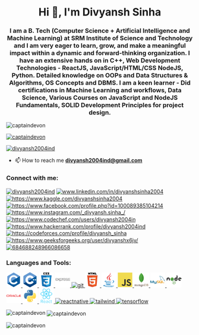 <h1 align="center">Hi 👋, I'm Divyansh Sinha</h1>
<h3 align="center">I am a B. Tech (Computer Science + Artificial Intelligence and Machine Learning) at SRM Institute of Science and Technology and I am very eager to learn, grow, and make a meaningful impact within a dynamic and forward-thinking organization. I have an extensive hands on in C++, Web Development Technologies - ReactJS, JavaScript/HTML/CSS NodeJS, Python. Detailed knowledge on OOPs and Data Structures & Algorithms, OS Concepts and DBMS. I am a keen learner - Did certifications in Machine Learning and workflows, Data Science, Various Courses on JavaScript and NodeJS Fundamentals, SOLID Development Principles for project design.</h3>

<p align="left"> <img src="https://komarev.com/ghpvc/?username=captaindevon&label=Profile%20views&color=0e75b6&style=flat" alt="captaindevon" /> </p>

<p align="left"> <a href="https://github.com/ryo-ma/github-profile-trophy"><img src="https://github-profile-trophy.vercel.app/?username=captaindevon" alt="captaindevon" /></a> </p>

<p align="left"> <a href="https://twitter.com/divyansh2004ind" target="blank"><img src="https://img.shields.io/twitter/follow/divyansh2004ind?logo=twitter&style=for-the-badge" alt="divyansh2004ind" /></a> </p>

- 📫 How to reach me **divyansh2004ind@gmail.com**

<h3 align="left">Connect with me:</h3>
<p align="left">
<a href="https://twitter.com/divyansh2004ind" target="blank"><img align="center" src="https://raw.githubusercontent.com/rahuldkjain/github-profile-readme-generator/master/src/images/icons/Social/twitter.svg" alt="divyansh2004ind" height="30" width="40" /></a>
<a href="https://linkedin.com/in/www.linkedin.com/in/divyanshsinha2004" target="blank"><img align="center" src="https://raw.githubusercontent.com/rahuldkjain/github-profile-readme-generator/master/src/images/icons/Social/linked-in-alt.svg" alt="www.linkedin.com/in/divyanshsinha2004" height="30" width="40" /></a>
<a href="https://kaggle.com/https://www.kaggle.com/divyanshsinha2004" target="blank"><img align="center" src="https://raw.githubusercontent.com/rahuldkjain/github-profile-readme-generator/master/src/images/icons/Social/kaggle.svg" alt="https://www.kaggle.com/divyanshsinha2004" height="30" width="40" /></a>
<a href="https://fb.com/https://www.facebook.com/profile.php?id=100089385104214" target="blank"><img align="center" src="https://raw.githubusercontent.com/rahuldkjain/github-profile-readme-generator/master/src/images/icons/Social/facebook.svg" alt="https://www.facebook.com/profile.php?id=100089385104214" height="30" width="40" /></a>
<a href="https://instagram.com/https://www.instagram.com/_divyansh.sinha_/" target="blank"><img align="center" src="https://raw.githubusercontent.com/rahuldkjain/github-profile-readme-generator/master/src/images/icons/Social/instagram.svg" alt="https://www.instagram.com/_divyansh.sinha_/" height="30" width="40" /></a>
<a href="https://www.codechef.com/users/https://www.codechef.com/users/divyansh2004in" target="blank"><img align="center" src="https://cdn.jsdelivr.net/npm/simple-icons@3.1.0/icons/codechef.svg" alt="https://www.codechef.com/users/divyansh2004in" height="30" width="40" /></a>
<a href="https://www.hackerrank.com/https://www.hackerrank.com/profile/divyansh2004ind" target="blank"><img align="center" src="https://raw.githubusercontent.com/rahuldkjain/github-profile-readme-generator/master/src/images/icons/Social/hackerrank.svg" alt="https://www.hackerrank.com/profile/divyansh2004ind" height="30" width="40" /></a>
<a href="https://codeforces.com/profile/https://codeforces.com/profile/divyansh_sinha" target="blank"><img align="center" src="https://raw.githubusercontent.com/rahuldkjain/github-profile-readme-generator/master/src/images/icons/Social/codeforces.svg" alt="https://codeforces.com/profile/divyansh_sinha" height="30" width="40" /></a>
<a href="https://auth.geeksforgeeks.org/user/https://www.geeksforgeeks.org/user/divyanshx6jv/" target="blank"><img align="center" src="https://raw.githubusercontent.com/rahuldkjain/github-profile-readme-generator/master/src/images/icons/Social/geeks-for-geeks.svg" alt="https://www.geeksforgeeks.org/user/divyanshx6jv/" height="30" width="40" /></a>
<a href="https://discord.gg/684688248966086658" target="blank"><img align="center" src="https://raw.githubusercontent.com/rahuldkjain/github-profile-readme-generator/master/src/images/icons/Social/discord.svg" alt="684688248966086658" height="30" width="40" /></a>
</p>

<h3 align="left">Languages and Tools:</h3>
<p align="left"> <a href="https://www.cprogramming.com/" target="_blank" rel="noreferrer"> <img src="https://raw.githubusercontent.com/devicons/devicon/master/icons/c/c-original.svg" alt="c" width="40" height="40"/> </a> <a href="https://www.w3schools.com/cpp/" target="_blank" rel="noreferrer"> <img src="https://raw.githubusercontent.com/devicons/devicon/master/icons/cplusplus/cplusplus-original.svg" alt="cplusplus" width="40" height="40"/> </a> <a href="https://www.w3schools.com/css/" target="_blank" rel="noreferrer"> <img src="https://raw.githubusercontent.com/devicons/devicon/master/icons/css3/css3-original-wordmark.svg" alt="css3" width="40" height="40"/> </a> <a href="https://expressjs.com" target="_blank" rel="noreferrer"> <img src="https://raw.githubusercontent.com/devicons/devicon/master/icons/express/express-original-wordmark.svg" alt="express" width="40" height="40"/> </a> <a href="https://git-scm.com/" target="_blank" rel="noreferrer"> <img src="https://www.vectorlogo.zone/logos/git-scm/git-scm-icon.svg" alt="git" width="40" height="40"/> </a> <a href="https://www.w3.org/html/" target="_blank" rel="noreferrer"> <img src="https://raw.githubusercontent.com/devicons/devicon/master/icons/html5/html5-original-wordmark.svg" alt="html5" width="40" height="40"/> </a> <a href="https://www.java.com" target="_blank" rel="noreferrer"> <img src="https://raw.githubusercontent.com/devicons/devicon/master/icons/java/java-original.svg" alt="java" width="40" height="40"/> </a> <a href="https://developer.mozilla.org/en-US/docs/Web/JavaScript" target="_blank" rel="noreferrer"> <img src="https://raw.githubusercontent.com/devicons/devicon/master/icons/javascript/javascript-original.svg" alt="javascript" width="40" height="40"/> </a> <a href="https://www.mongodb.com/" target="_blank" rel="noreferrer"> <img src="https://raw.githubusercontent.com/devicons/devicon/master/icons/mongodb/mongodb-original-wordmark.svg" alt="mongodb" width="40" height="40"/> </a> <a href="https://www.mysql.com/" target="_blank" rel="noreferrer"> <img src="https://raw.githubusercontent.com/devicons/devicon/master/icons/mysql/mysql-original-wordmark.svg" alt="mysql" width="40" height="40"/> </a> <a href="https://nodejs.org" target="_blank" rel="noreferrer"> <img src="https://raw.githubusercontent.com/devicons/devicon/master/icons/nodejs/nodejs-original-wordmark.svg" alt="nodejs" width="40" height="40"/> </a> <a href="https://www.oracle.com/" target="_blank" rel="noreferrer"> <img src="https://raw.githubusercontent.com/devicons/devicon/master/icons/oracle/oracle-original.svg" alt="oracle" width="40" height="40"/> </a> <a href="https://www.python.org" target="_blank" rel="noreferrer"> <img src="https://raw.githubusercontent.com/devicons/devicon/master/icons/python/python-original.svg" alt="python" width="40" height="40"/> </a> <a href="https://reactjs.org/" target="_blank" rel="noreferrer"> <img src="https://raw.githubusercontent.com/devicons/devicon/master/icons/react/react-original-wordmark.svg" alt="react" width="40" height="40"/> </a> <a href="https://reactnative.dev/" target="_blank" rel="noreferrer"> <img src="https://reactnative.dev/img/header_logo.svg" alt="reactnative" width="40" height="40"/> </a> <a href="https://tailwindcss.com/" target="_blank" rel="noreferrer"> <img src="https://www.vectorlogo.zone/logos/tailwindcss/tailwindcss-icon.svg" alt="tailwind" width="40" height="40"/> </a> <a href="https://www.tensorflow.org" target="_blank" rel="noreferrer"> <img src="https://www.vectorlogo.zone/logos/tensorflow/tensorflow-icon.svg" alt="tensorflow" width="40" height="40"/> </a> </p>

<p><img align="left" src="https://github-readme-stats.vercel.app/api/top-langs?username=captaindevon&show_icons=true&locale=en&layout=compact" alt="captaindevon" /></p>

<p>&nbsp;<img align="center" src="https://github-readme-stats.vercel.app/api?username=captaindevon&show_icons=true&locale=en" alt="captaindevon" /></p>

<p><img align="center" src="https://github-readme-streak-stats.herokuapp.com/?user=captaindevon&" alt="captaindevon" /></p>
